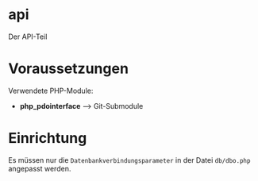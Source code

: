# api

Der API-Teil

# Voraussetzungen

Verwendete PHP-Module:
*  **php_pdointerface** --> Git-Submodule

# Einrichtung

Es müssen nur die `Datenbankverbindungsparameter` in der Datei `db/dbo.php` angepasst werden.